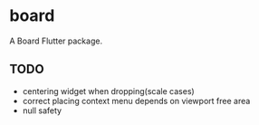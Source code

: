 # board

A Board Flutter package.

## TODO

* centering widget when dropping(scale cases)
* correct placing context menu depends on viewport free area
* null safety